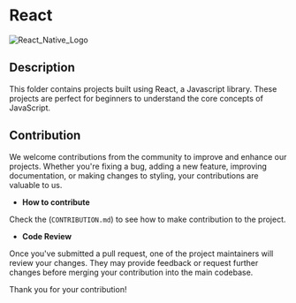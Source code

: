 # React

![React_Native_Logo](https://github.com/khaymanii/JSFusion/assets/116851212/1025099c-b7b2-4a6d-948b-a12a357f1207)


## Description

This folder contains projects built using React, a Javascript library. These projects are perfect for beginners to understand the core concepts of JavaScript.

## Contribution

We welcome contributions from the community to improve and enhance our projects. Whether you're fixing a bug, adding a new feature, improving documentation, or making changes to styling, your contributions are valuable to us.

- **How to contribute**

Check the (`CONTRIBUTION.md`) to see how to make contribution to the project.

- **Code Review**

Once you've submitted a pull request, one of the project maintainers will review your changes. They may provide feedback or request further changes before merging your contribution into the main codebase.

Thank you for your contribution!
